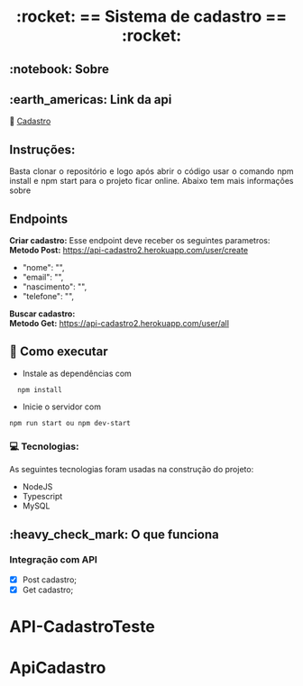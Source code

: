 

 
<!-- PROJECT TITLE -->
<h1 align='center'id="top"> :rocket: == Sistema de cadastro == :rocket: </h1>


<!-- PROJECT SOBRE -->
<h2 id="sobre">:notebook: Sobre </h2>

<!-- PROJECT SITE -->
<h2 id="site">:earth_americas: Link da api </h2>
<p>🔗 <a href="https://api-cadastro2.herokuapp.com/user" target="_blank"> Cadastro </a>  </p>
<!-- <a href="https://api-cadastro2.herokuapp.com/user" onclick="return ! window.open(this.href);"> Open in a new window</a> -->


## Instruções:
<p align="justify">Basta clonar o repositório e logo após abrir o código usar o comando npm install e npm start para o projeto ficar online. Abaixo tem mais informações sobre</p>

## Endpoints
**<p>Criar cadastro:** Esse endpoint deve receber os seguintes parametros: </br>
**Metodo Post:** https://api-cadastro2.herokuapp.com/user/create
 - "nome": "",
 - "email": "",
 - "nascimento": "",
 - "telefone": "",
</p>

**<p>Buscar cadastro:** </br>
  **Metodo Get:** https://api-cadastro2.herokuapp.com/user/all
</p>



## 🚀 Como executar
* Instale as dependências com
```
  npm install
 ```
* Inicie o servidor com
 ```
 npm run start ou npm dev-start
 ```

### 💻 Tecnologias:
As seguintes tecnologias foram usadas na construção do projeto:
- NodeJS
- Typescript
- MySQL

<!-- PROJECT IT WORKS-->
<h2 id="funciona">:heavy_check_mark: O que funciona</h2>

### Integração com API
- [x] Post cadastro;
- [x] Get cadastro;
# API-CadastroTeste
# ApiCadastro
